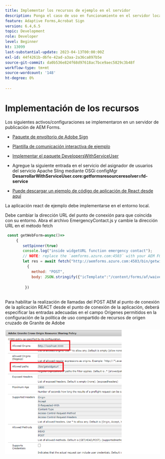 ```yaml
---
title: Implementar los recursos de ejemplo en el servidor
description: Ponga el caso de uso en funcionamiento en el servidor local
feature: Adaptive Forms,Acrobat Sign
version: 6.4,6.5
topic: Development
role: Developer
level: Beginner
kt: 13099
last-substantial-update: 2023-04-13T00:00:00Z
exl-id: 44f4261b-d6fe-42ad-a3aa-2a36ca897b5e
source-git-commit: da0b536e824f68d97618ac7bce9aec5829c3b48f
workflow-type: tm+mt
source-wordcount: '148'
ht-degree: 0%

---
```


# Implementación de los recursos

Los siguientes activos/configuraciones se implementaron en un servidor de publicación de AEM Forms.

* [Paquete de envoltorio de Adobe Sign](assets/AcrobatSign.core-1.0.0-SNAPSHOT.jar)

* [Plantilla de comunicación interactiva de ejemplo](assets/waiver-interactive-communication.zip)
* [Implementar el paquete DevelopersWithServiceUser](https://experienceleague.adobe.com/docs/experience-manager-learn/assets/developingwithserviceuser.zip)
* Agregue la siguiente entrada en el servicio del asignador de usuarios del servicio Apache Sling mediante OSGi configMgr
   **DesarrollarWithServiceUser.core:getformsresourceresolver=fd-service**
* [Puede descargar un ejemplo de código de aplicación de React desde aquí](assets/src.zip)



La aplicación react de ejemplo debe implementarse en el entorno local.

Debe cambiar la dirección URL del punto de conexión para que coincida con su entorno. Abra el archivo EmergencyContact.js y cambie la dirección URL en el método fetch

```javascript
 const getWebForm=async()=>
     {
        setSpinner(true)
        console.log("inside widgetURL function emergency contact");
        // NOTE: replace the `aemforms.azure.com:4503` with your AEM FORM server
        let res = await fetch("http://aemforms.azure.com:4503/bin/getwidgeturl",
          {
            method: "POST",
            body: JSON.stringify({"icTemplate":"/content/forms/af/waiver/waiver/channels/print","waiver":formData})
                     
         })
 
```

Para habilitar la realización de llamadas del POST AEM al punto de conexión de la aplicación REACT desde el punto de conexión de la aplicación, deberá especificar las entradas adecuadas en el campo Orígenes permitidos en la configuración de la política de uso compartido de recursos de origen cruzado de Granite de Adobe

![establecimiento de cors](assets/cors-settings.png)
